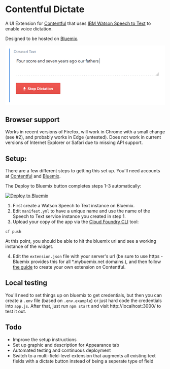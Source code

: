 # Contentful Dictate

A UI Extension for [Contentful] that uses [IBM Watson Speech to Text] to enable voice dictation.

Designed to be hosted on [Bluemix].

![screenshot](public/img/screenshot.png)

## Browser support

Works in recent versions of Firefox, will work in Chrome with a small change (see #2), and probably works in Edge (untested).
Does not work in current versions of Internet Explorer or Safari due to missing API support.

## Setup:

There are a few different steps to getting this set up. You'll need accounts at [Contentful] and [Bluemix].

The Deploy to Bluemix button completes steps 1-3 automatically:

[![Deploy to Bluemix](https://bluemix.net/deploy/button.png)](https://bluemix.net/deploy?repository=https://github.com/nfriedly/contentful-dictate/)

1. First create a Watson Speech to Text instance on Bluemix.
2. Edit `manifest.yml` to have a unique name and use the name of the Speech to Text service instance you created in step 1.
3. Upload your copy of the app via the [Cloud Foundry CLI](https://github.com/cloudfoundry/cli) tool:

  ```
  cf push
  ```
  
  At this point, you should be able to hit the bluemix url and see a working instance of the widget.

4. Edit the `extension.json` file with your server's url (be sure to use https - Bluemix provides this for all *.mybuemix.net domains.),
   and then follow [the guide] to create your own extension on Contentful.

## Local testing

You'll need to set things up on bluemix to get credentials, but then you can create a `.env` file (based on `.env.example`) or just hard code the credentials into `app.js`. After that, just run `npm start` and visit http://localhost:3000/ to test it out.

## Todo

* Improve the setup instructions
* Set up graphic and description for Appearance tab
* Automated testing and continuous deployment
* Switch to a multi-field-level extension that augments all existing text fields with a dictate button instead of being a seperate type of field

[Contentful]: https://www.contentful.com/
[IBM Watson Speech to Text]: http://www.ibm.com/watson/developercloud/speech-to-text.html
[Bluemix]: https://console.ng.bluemix.net/
[the guide]: https://www.contentful.com/r/knowledgebase/ui-extensions-guide/

